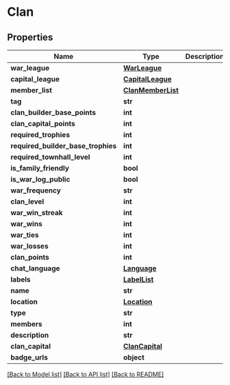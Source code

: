 # Clan

## Properties
Name | Type | Description | Notes
------------ | ------------- | ------------- | -------------
**war_league** | [**WarLeague**](WarLeague.md) |  | [optional] 
**capital_league** | [**CapitalLeague**](CapitalLeague.md) |  | [optional] 
**member_list** | [**ClanMemberList**](ClanMemberList.md) |  | [optional] 
**tag** | **str** |  | [optional] 
**clan_builder_base_points** | **int** |  | [optional] 
**clan_capital_points** | **int** |  | [optional] 
**required_trophies** | **int** |  | [optional] 
**required_builder_base_trophies** | **int** |  | [optional] 
**required_townhall_level** | **int** |  | [optional] 
**is_family_friendly** | **bool** |  | [optional] 
**is_war_log_public** | **bool** |  | [optional] 
**war_frequency** | **str** |  | [optional] 
**clan_level** | **int** |  | [optional] 
**war_win_streak** | **int** |  | [optional] 
**war_wins** | **int** |  | [optional] 
**war_ties** | **int** |  | [optional] 
**war_losses** | **int** |  | [optional] 
**clan_points** | **int** |  | [optional] 
**chat_language** | [**Language**](Language.md) |  | [optional] 
**labels** | [**LabelList**](LabelList.md) |  | [optional] 
**name** | **str** |  | [optional] 
**location** | [**Location**](Location.md) |  | [optional] 
**type** | **str** |  | [optional] 
**members** | **int** |  | [optional] 
**description** | **str** |  | [optional] 
**clan_capital** | [**ClanCapital**](ClanCapital.md) |  | [optional] 
**badge_urls** | **object** |  | [optional] 

[[Back to Model list]](../README.md#documentation-for-models) [[Back to API list]](../README.md#documentation-for-api-endpoints) [[Back to README]](../README.md)

